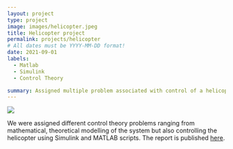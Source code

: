 ```yaml
---
layout: project
type: project
image: images/helicopter.jpeg
title: Helicopter project
permalink: projects/helicopter
# All dates must be YYYY-MM-DD format!
date: 2021-09-01
labels:
  - Matlab
  - Simulink
  - Control Theory

summary: Assigned multiple problem associated with control of a helicopter hub.
---
```


<img class="ui medium right floated rounded image" src="../images/helicopterpic.">

We were assigned different control theory problems ranging from mathematical, theoretical modelling of the system but also controlling the helicopter using Simulink and MATLAB scripts. The report is published <a href="https://github.com/ninanye/helicopter_lab"><i class="large github icon"></i>here</a>.
